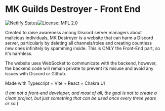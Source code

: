 # MK Guilds Destroyer - Front End
[![Netlify Status](https://api.netlify.com/api/v1/badges/a00c7e75-3685-4607-aead-3aa24ffa343c/deploy-status)](https://app.netlify.com/sites/mkdestroyer/deploys)[![License: MPL 2.0](https://img.shields.io/badge/License-MPL_2.0-brightgreen.svg)](https://opensource.org/licenses/MPL-2.0)

Created to raise awareness among Discord server managers about malicious individuals, 
MK Destroyer is a website that can harm a Discord server, particularly by deleting all channels/roles and creating countless new ones infinitely by spamming inside. 
This is ONLY the Front-End part, so it's harmless.

The website uses WebSocket to communicate with the backend, however, the backend code will remain private to prevent its misuse and avoid any issues with Discord or Github.

Made with Typescript + Vite + React + Chakra UI

(*I am not a front-end developer, and most of all, the goal is not to create a clean project, but just something that can be used once every three years or so.*)


